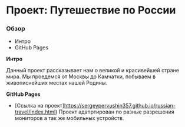 # Проект: Путешествие по России

### Обзор
* Интро
* GitHub Pages

**Интро**

Данный проект рассказывает нам о великой и красивейшей стране мира. Мы проедемся от Москвы до Камчатки, побываем в живописнейших местах нашей Родины.

**GitHub Pages**

* [Ссылка на проект]https://sergeypervushin357.github.io/russian-travel/index.html)
 Проект адапртирован по разные разрешения мониторов а так же мобильных устройств.
